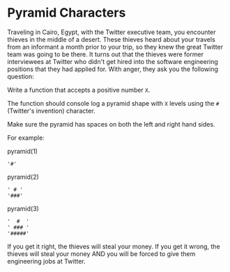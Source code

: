 # Pyramid Characters

Traveling in Cairo, Egypt, with the Twitter executive team, you encounter thieves in the middle of a desert. These thieves heard about your travels from an informant a month prior to your trip, so they knew the great Twitter team was going to be there. It turns out that the thieves were former interviewees at Twitter who didn't get hired into the software engineering positions that they had applied for. With anger, they ask you the following question:

Write a function that accepts a positive number `X`.

The function should console log a pyramid shape with `X` levels using the `#` (Twitter's invention) character.

Make sure the pyramid has spaces on both the left and right hand sides.

For example:

pyramid(1)
```shell
'#'
```

pyramid(2)
```shell
' # '
'###'
```

pyramid(3)
```shell
'  #  '
' ### '
'#####'
```

If you get it right, the thieves will steal your money. If you get it wrong, the thieves will steal your money AND you will be forced to give them engineering jobs at Twitter.
